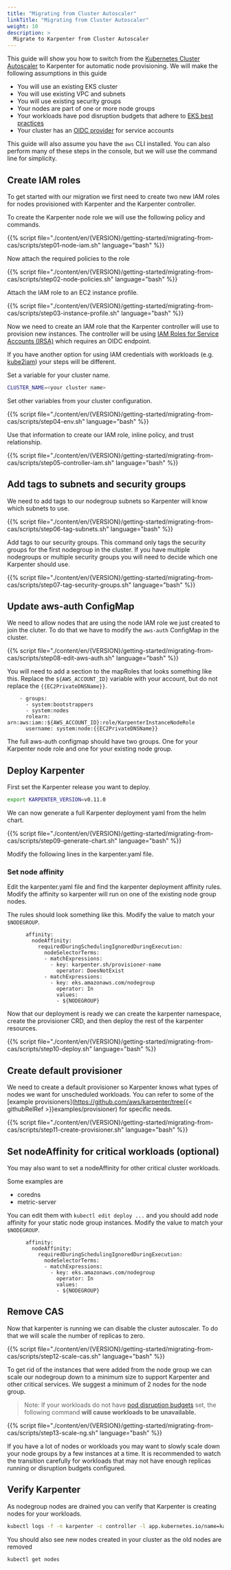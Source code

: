 ```yaml
---
title: "Migrating from Cluster Autoscaler"
linkTitle: "Migrating from Cluster Autoscaler"
weight: 10
description: >
  Migrate to Karpenter from Cluster Autoscaler 
---
```


This guide will show you how to switch from the [Kubernetes Cluster Autoscaler](https://github.com/kubernetes/autoscaler) to Karpenter for automatic node provisioning.
We will make the following assumptions in this guide

* You will use an existing EKS cluster
* You will use existing VPC and subnets
* You will use existing security groups
* Your nodes are part of one or more node groups
* Your workloads have pod disruption budgets that adhere to [EKS best practices](https://aws.github.io/aws-eks-best-practices/karpenter/)
* Your cluster has an [OIDC provider](https://docs.aws.amazon.com/eks/latest/userguide/enable-iam-roles-for-service-accounts.html) for service accounts

This guide will also assume you have the `aws` CLI installed.
You can also perform many of these steps in the console, but we will use the command line for simplicity.

## Create IAM roles

To get started with our migration we first need to create two new IAM roles for nodes provisioned with Karpenter and the Karpenter controller.

To create the Karpenter node role we will use the following policy and commands.

{{% script file="./content/en/{VERSION}/getting-started/migrating-from-cas/scripts/step01-node-iam.sh" language="bash" %}}

Now attach the required policies to the role

{{% script file="./content/en/{VERSION}/getting-started/migrating-from-cas/scripts/step02-node-policies.sh" language="bash" %}}

Attach the IAM role to an EC2 instance profile.

{{% script file="./content/en/{VERSION}/getting-started/migrating-from-cas/scripts/step03-instance-profile.sh" language="bash" %}}

Now we need to create an IAM role that the Karpenter controller will use to provision new instances.
The controller will be using [IAM Roles for Service Accounts (IRSA)](https://docs.aws.amazon.com/eks/latest/userguide/iam-roles-for-service-accounts.html) which requires an OIDC endpoint.

If you have another option for using IAM credentials with workloads (e.g. [kube2iam](https://github.com/jtblin/kube2iam)) your steps will be different.

Set a variable for your cluster name.

```bash
CLUSTER_NAME=<your cluster name>
```

Set other variables from your cluster configuration.

{{% script file="./content/en/{VERSION}/getting-started/migrating-from-cas/scripts/step04-env.sh" language="bash" %}}

Use that information to create our IAM role, inline policy, and trust relationship.

{{% script file="./content/en/{VERSION}/getting-started/migrating-from-cas/scripts/step05-controller-iam.sh" language="bash" %}}

## Add tags to subnets and security groups

We need to add tags to our nodegroup subnets so Karpenter will know which subnets to use.

{{% script file="./content/en/{VERSION}/getting-started/migrating-from-cas/scripts/step06-tag-subnets.sh" language="bash" %}}

Add tags to our security groups.
This command only tags the security groups for the first nodegroup in the cluster.
If you have multiple nodegroups or multiple security groups you will need to decide which one Karpenter should use.

{{% script file="./content/en/{VERSION}/getting-started/migrating-from-cas/scripts/step07-tag-security-groups.sh" language="bash" %}}

## Update aws-auth ConfigMap

We need to allow nodes that are using the node IAM role we just created to join the cluter.
To do that we have to modify the `aws-auth` ConfigMap in the cluster.

{{% script file="./content/en/{VERSION}/getting-started/migrating-from-cas/scripts/step08-edit-aws-auth.sh" language="bash" %}}

You will need to add a section to the mapRoles that looks something like this.
Replace the `${AWS_ACCOUNT_ID}` variable with your account, but do not replace the `{{EC2PrivateDNSName}}`.
```
    - groups:
      - system:bootstrappers
      - system:nodes
      rolearn: arn:aws:iam::${AWS_ACCOUNT_ID}:role/KarpenterInstanceNodeRole
      username: system:node:{{EC2PrivateDNSName}}
```

The full aws-auth configmap should have two groups.
One for your Karpenter node role and one for your existing node group.

## Deploy Karpenter

First set the Karpenter release you want to deploy.
```bash
export KARPENTER_VERSION=v0.11.0
```

We can now generate a full Karpenter deployment yaml from the helm chart.

{{% script file="./content/en/{VERSION}/getting-started/migrating-from-cas/scripts/step09-generate-chart.sh" language="bash" %}}

Modify the following lines in the karpenter.yaml file.

### Set node affinity

Edit the karpenter.yaml file and find the karpenter deployment affinity rules.
Modify the affinity so karpenter will run on one of the existing node group nodes.

The rules should look something like this.
Modify the value to match your `$NODEGROUP`.

```
      affinity:                      
        nodeAffinity: 
          requiredDuringSchedulingIgnoredDuringExecution:
            nodeSelectorTerms:
            - matchExpressions:
              - key: karpenter.sh/provisioner-name
                operator: DoesNotExist
            - matchExpressions:
              - key: eks.amazonaws.com/nodegroup
                operator: In
                values:
                - ${NODEGROUP}
```

Now that our deployment is ready we can create the karpenter namespace, create the provisioner CRD, and then deploy the rest of the karpenter resources.

{{% script file="./content/en/{VERSION}/getting-started/migrating-from-cas/scripts/step10-deploy.sh" language="bash" %}}

## Create default provisioner

We need to create a default provisioner so Karpenter knows what types of nodes we want for unscheduled workloads.
You can refer to some of the [example provisioners](https://github.com/aws/karpenter/tree{{< githubRelRef >}}examples/provisioner) for specific needs.

{{% script file="./content/en/{VERSION}/getting-started/migrating-from-cas/scripts/step11-create-provisioner.sh" language="bash" %}}

## Set nodeAffinity for critical workloads (optional)

You may also want to set a nodeAffinity for other critical cluster workloads.

Some examples are

* coredns
* metric-server

You can edit them with `kubectl edit deploy ...` and you should add node affinity for your static node group instances.
Modify the value to match your `$NODEGROUP`.

```
      affinity:                      
        nodeAffinity: 
          requiredDuringSchedulingIgnoredDuringExecution:
            nodeSelectorTerms:
            - matchExpressions:
              - key: eks.amazonaws.com/nodegroup
                operator: In
                values:
                - ${NODEGROUP}
```

## Remove CAS

Now that karpenter is running we can disable the cluster autoscaler.
To do that we will scale the number of replicas to zero.

{{% script file="./content/en/{VERSION}/getting-started/migrating-from-cas/scripts/step12-scale-cas.sh" language="bash" %}}

To get rid of the instances that were added from the node group we can scale our nodegroup down to a minimum size to support Karpenter and other critical services.
We suggest a minimum of 2 nodes for the node group.

> Note: If your workloads do not have [pod disruption budgets](https://kubernetes.io/docs/tasks/run-application/configure-pdb/) set,
> the following command **will cause workloads to be unavailable.**

{{% script file="./content/en/{VERSION}/getting-started/migrating-from-cas/scripts/step13-scale-ng.sh" language="bash" %}}

If you have a lot of nodes or workloads you may want to slowly scale down your node groups by a few instances at a time.
It is recommended to watch the transition carefully for workloads that may not have enough replicas running or disruption budgets configured.

## Verify Karpenter

As nodegroup nodes are drained you can verify that Karpenter is creating nodes for your workloads.

```bash
kubectl logs -f -n karpenter -c controller -l app.kubernetes.io/name=karpenter
```

You should also see new nodes created in your cluster as the old nodes are removed

```bash
kubectl get nodes
```
